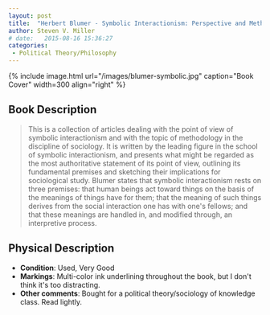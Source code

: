 ```yaml
---
layout: post
title:  "Herbert Blumer - Symbolic Interactionism: Perspective and Method"
author: Steven V. Miller
# date:   2015-08-16 15:36:27
categories: 
 - Political Theory/Philosophy
---
```



{% include image.html url="/images/blumer-symbolic.jpg" caption="Book Cover" width=300 align="right" %}

## Book Description

> This is a collection of articles dealing with the point of view of symbolic interactionism and with the topic of methodology in the discipline of sociology. It is written by the leading figure in the school of symbolic interactionism, and presents what might be regarded as the most authoritative statement of its point of view, outlining its fundamental premises and sketching their implications for sociological study. Blumer states that symbolic interactionism rests on three premises: that human beings act toward things on the basis of the meanings of things have for them; that the meaning of such things derives from the social interaction one has with one's fellows; and that these meanings are handled in, and modified through, an interpretive process.


## Physical Description

- **Condition**: Used, Very Good
- **Markings**: Multi-color ink underlining throughout the book, but I don't think it's too distracting.
- **Other comments**: Bought for a political theory/sociology of knowledge class. Read lightly.
